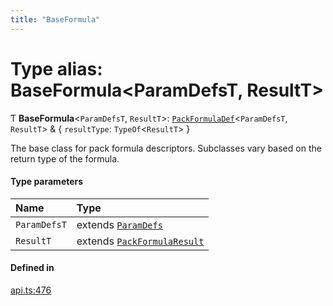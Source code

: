 ```yaml
---
title: "BaseFormula"
---
```

# Type alias: BaseFormula<ParamDefsT, ResultT\>

Ƭ **BaseFormula**<`ParamDefsT`, `ResultT`\>: [`PackFormulaDef`](../interfaces/PackFormulaDef.md)<`ParamDefsT`, `ResultT`\> & { `resultType`: `TypeOf`<`ResultT`\>  }

The base class for pack formula descriptors. Subclasses vary based on the return type of the formula.

#### Type parameters

| Name | Type |
| :------ | :------ |
| `ParamDefsT` | extends [`ParamDefs`](ParamDefs.md) |
| `ResultT` | extends [`PackFormulaResult`](PackFormulaResult.md) |

#### Defined in

[api.ts:476](https://github.com/coda/packs-sdk/blob/main/api.ts#L476)
